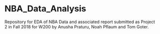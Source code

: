 # NBA_Data_Analysis
Repository for EDA of NBA Data and associated report submitted as Project 2 in Fall 2018 for W200 by Anusha Praturu, Noah Pflaum and Tom Goter.
